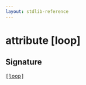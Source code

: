 ```yaml
---
layout: stdlib-reference
---
```


# attribute [loop]

## Signature

<pre>
[<a href="/stdlib-reference/attributes/loop">loop</a>]
</pre>

